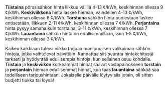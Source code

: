 **Tiistaina** pörssisähkön hinta liikkuu välillä 4-13 ¢/kWh, keskihinnan ollessa 9 ¢/kWh. **Keskiviikkona** hinta laskee hieman, vaihdellen 4-13 ¢/kWh, keskihinnan ollessa 8 ¢/kWh. **Torstaina** sähkön hinta puolestaan laskee entisestään, liikkuen 2-11 ¢/kWh, keskihinnan ollessa 7 ¢/kWh. **Perjantaina** hinta pysyy samana kuin torstaina, 3-11 ¢/kWh, keskihinnan ollessa 7 ¢/kWh. **Lauantaina** sähkön hinta on edullisimmillaan, vain 1-5 ¢/kWh, keskihinnan ollessa 3 ¢/kWh.

Kaiken kaikkiaan tuleva viikko tarjoaa monipuolisen valikoiman sähkön hintoja, jotka vaihtelevat päivittäin. Kannattaa siis seurata hintakehitystä tarkasti ja hyödyntää edullisempia hintoja, kun sellainen osuu kohdalle. **Tiistain** ja **keskiviikon** korkeammat hinnat saavat vastapainokseen **torstain** ja **perjantain** hieman edullisemmat hinnat, kun taas **lauantaina** sähköä saa todelliseen tarjoushintaan. Jokaiselle päivälle löytyy siis jotain, oli sitten budjetti tiukka tai löysä!